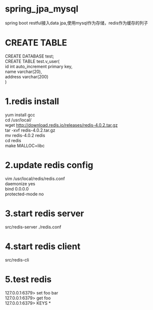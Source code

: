 # spring_jpa_mysql
spring boot restful接入data jpa,使用mysql作为存储，redis作为缓存的列子

# CREATE TABLE
CREATE DATABASE test;</br>
CREATE TABLE test.v_user(</br>
	id int auto_increment primary key,</br>
	name varchar(20),</br>
	address varchar(200)</br>
)

# 1.redis install
yum install gcc</br>
cd /usr/local/</br>
wget http://download.redis.io/releases/redis-4.0.2.tar.gz</br>
tar -xvf redis-4.0.2.tar.gz</br>
mv redis-4.0.2 redis</br>
cd redis</br>
make MALLOC=libc</br>

# 2.update redis config
vim /usr/local/redis/redis.conf</br>
daemonize yes</br>
bind 0.0.0.0</br>
protected-mode no</br>

# 3.start redis server
src/redis-server ./redis.conf</br>

# 4.start redis client
src/redis-cli</br>
	
# 5.test redis
127.0.0.1:6379> set foo bar</br>
127.0.0.1:6379> get foo</br>
127.0.0.1:6379> KEYS *</br>

